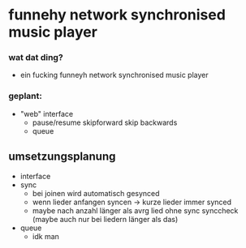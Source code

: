 # funnehy network synchronised music player
### wat dat ding?
* ein fucking funneyh network synchronised music player
### geplant:
* "web" interface
  * pause/resume skipforward skip backwards
  * queue
## umsetzungsplanung
* interface
* sync
  * bei joinen wird automatisch gesynced
  * wenn lieder anfangen syncen -> kurze lieder immer synced
  * maybe nach anzahl länger als avrg lied ohne sync synccheck (maybe auch nur bei liedern länger als das) 
* queue
  * idk man 
